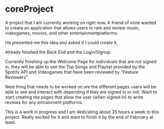 # coreProject

A project that I am currently working on right now. A friend of mine wanted to create an application that allows users to rate and review music, videogames, movies, and other entertainmentplatforms.

He presented me this idea and asked if I could create it. 

Already finished the Back End and the Login/Signup.

Currently finishing up the Welcome Page for individuals that are not signed in, they will be able to see the Top Songs and Playlist provided by the Spotify API and Videogames that have been reviewed by "Feature Reviewers"

Next thing that needs to be worked on are the different pages users will be able to see and interact with depending if they are signed in or not. Want to start creating the pages that allow the user (when signed in) to write reviews for any entrainment platforms.

This is a work in progress and I am dedicating about 35 hours a week to this project. Really excited for it and want to finish it by the end of February at least.
